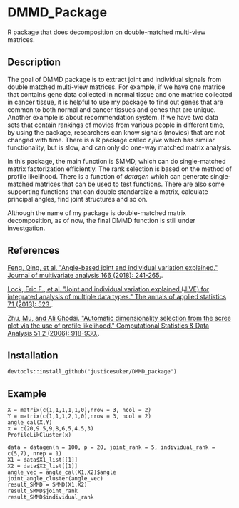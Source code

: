 # DMMD_Package
R package that does decomposition on double-matched multi-view matrices.

Description 
-------

The goal of DMMD package is to extract joint and individual signals from double matched multi-view matrices. For example, if we have one matrice that contains gene data collected in normal tissue and one matrice collected in cancer tissue, it is helpful to use my package to find out genes that are common to both normal and cancer tissues and genes that are unique. Another example is about recommendation system. If we have two data sets that contain rankings of movies from various people in different time, by using the package, researchers can know signals (movies) that are not changed with time. There is a R package called *r.jive* which has similar functionality, but is slow, and can only do one-way matched matrix analysis. 

In this package, the main function is SMMD, which can do single-matched matrix factorization efficiently. The rank selection is based on the method of profile likelihood. There is a function of *datagen* which can generate single-matched matrices that can be used to test functions. There are also some supporting functions that can double standardize a matrix, calculate principal angles, find joint structures and so on.

Although the name of my package is double-matched matrix decomposition, as of now, the final DMMD function is still under investgation.

References
-------
[Feng, Qing, et al. "Angle-based joint and individual variation explained." Journal of multivariate analysis 166 (2018): 241-265.](https://arxiv.org/pdf/1704.02060.pdf).

[Lock, Eric F., et al. "Joint and individual variation explained (JIVE) for integrated analysis of multiple data types." The annals of applied statistics 7.1 (2013): 523.](https://arxiv.org/pdf/1102.4110.pdf).

[Zhu, Mu, and Ali Ghodsi. "Automatic dimensionality selection from the scree plot via the use of profile likelihood." Computational Statistics & Data Analysis 51.2 (2006): 918-930.](http://citeseerx.ist.psu.edu/viewdoc/download?doi=10.1.1.90.3768&rep=rep1&type=pdf).

Installation
-------
`devtools::install_github("justicesuker/DMMD_package")`

Example
-------
```{r}
X = matrix(c(1,1,1,1,1,0),nrow = 3, ncol = 2)
Y = matrix(c(1,1,1,2,1,0),nrow = 3, ncol = 2)
angle_cal(X,Y)
x = c(20,9.5,9,8,6,5,4.5,3)
ProfileLikCluster(x)

data = datagen(n = 100, p = 20, joint_rank = 5, individual_rank = c(5,7), nrep = 1)
X1 = data$X1_list[[1]]
X2 = data$X2_list[[1]]
angle_vec = angle_cal(X1,X2)$angle
joint_angle_cluster(angle_vec)
result_SMMD = SMMD(X1,X2)
result_SMMD$joint_rank
result_SMMD$individual_rank
```
